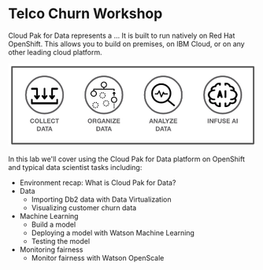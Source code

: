 # Telco Churn Workshop

Cloud Pak for Data represents a ... It is built to run natively on Red Hat OpenShift. This allows you to build on premises, on IBM Cloud, or on any other leading cloud platform.

!["cp4data"](workshop/.gitbook/assets/images/generic/cp4data.png)

In this lab we'll cover using the Cloud Pak for Data platform on OpenShift and typical data scientist tasks including:

* Environment recap: What is Cloud Pak for Data?
* Data
  * Importing Db2 data with Data Virtualization
  * Visualizing customer churn data
* Machine Learning
  * Build a model
  * Deploying a model with Watson Machine Learning
  * Testing the model
* Monitoring fairness
  * Monitor fairness with Watson OpenScale
